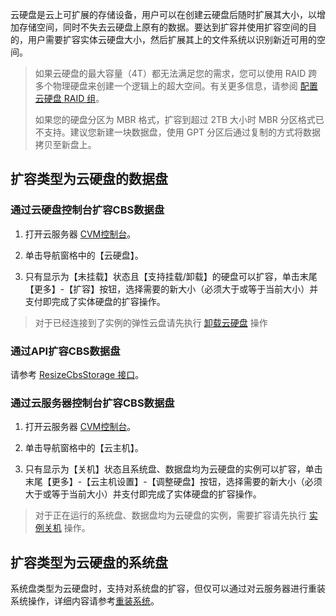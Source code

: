 云硬盘是云上可扩展的存储设备，用户可以在创建云硬盘后随时扩展其大小，以增加存储空间，同时不失去云硬盘上原有的数据。要达到扩容并使用扩容空间的目的，用户需要扩容实体云硬盘大小，然后扩展其上的文件系统以识别新近可用的空间。

> 如果云硬盘的最大容量（4T）都无法满足您的需求，您可以使用 RAID 跨多个物理硬盘来创建一个逻辑上的超大空间。有关更多信息，请参阅 [配置云硬盘 RAID 组](/document/product/362/2932)。
> 
> 如果您的硬盘分区为 MBR 格式，扩容到超过 2TB 大小时 MBR 分区格式已不支持。建议您新建一块数据盘，使用 GPT 分区后通过复制的方式将数据拷贝至新盘上。

## 扩容类型为云硬盘的数据盘
### 通过云硬盘控制台扩容CBS数据盘

1) 打开云服务器 [CVM控制台](https://console.cloud.tencent.com/cvm)。

2) 单击导航窗格中的【云硬盘】。

3) 只有显示为【未挂载】状态且【支持挂载/卸载】的硬盘可以扩容，单击末尾【更多】-【扩容】按钮，选择需要的新大小（必须大于或等于当前大小）并支付即完成了实体硬盘的扩容操作。

> 对于已经连接到了实例的弹性云盘请先执行 [卸载云硬盘](/doc/product/362/6740) 操作

### 通过API扩容CBS数据盘
请参考 [ResizeCbsStorage 接口](https://cloud.tencent.com/doc/api/364/2527)。

### 通过云服务器控制台扩容CBS数据盘
1) 打开云服务器 [CVM控制台](https://console.cloud.tencent.com/cvm)。

2) 单击导航窗格中的【云主机】。

3) 只有显示为【关机】状态且系统盘、数据盘均为云硬盘的实例可以扩容，单击末尾【更多】-【云主机设置】-【调整硬盘】按钮，选择需要的新大小（必须大于或等于当前大小）并支付即完成了实体硬盘的扩容操作。

> 对于正在运行的系统盘、数据盘均为云硬盘的实例，需要扩容请先执行 [实例关机](/doc/product/213/4929) 操作。

## 扩容类型为云硬盘的系统盘
系统盘类型为云硬盘时，支持对系统盘的扩容，但仅可以通过对云服务器进行重装系统操作，详细内容请参考[重装系统](https://cloud.tencent.com/document/product/213/4933)。
